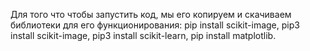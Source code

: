 Для того что чтобы запустить код, мы его копируем и скачиваем библиотеки для его функционирования:
pip install scikit-image,
pip3 install scikit-image,
pip3 install scikit-learn,
pip install matplotlib.
